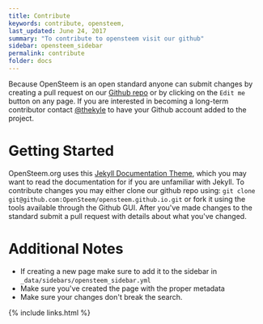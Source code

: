 ```yaml
---
title: Contribute
keywords: contribute, opensteem,
last_updated: June 24, 2017
summary: "To contribute to opensteem visit our github"
sidebar: opensteem_sidebar
permalink: contribute
folder: docs
---
```

Because OpenSteem is an open standard anyone can submit changes by creating a pull request on our [Github repo](https://github.com/OpenSteem/opensteem.github.io) or by clicking on the `Edit me` button on any page. If you are interested in becoming a long-term contributor contact [@thekyle](https://steemit.com/@thekyle) to have your Github account added to the project.

# Getting Started
OpenSteem.org uses this [Jekyll Documentation Theme](http://idratherbewriting.com/documentation-theme-jekyll/), which you may want to read the documentation for if you are unfamiliar with Jekyll. To contribute changes you may either clone our github repo using:
`git clone git@github.com:OpenSteem/opensteem.github.io.git`
or fork it using the tools available through the Github GUI. After you've made changes to the standard submit a pull request with details about what you've changed.

# Additional Notes
* If creating a new page make sure to add it to the sidebar in `_data/sidebars/opensteem_sidebar.yml`
* Make sure you've created the page with the proper metadata
* Make sure your changes don't break the search.

{% include links.html %}
